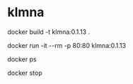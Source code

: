 # klmna

docker build -t klmna:0.1.13 .

docker run -it --rm -p 80:80 klmna:0.1.13

docker ps

docker stop <hash>
